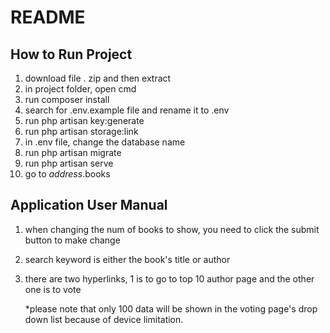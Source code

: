 # README
## How to Run Project
1. download file . zip and then extract
2. in project folder, open cmd
3. run composer install
4. search for .env.example file and rename it to .env
5. run php artisan key:generate
6. run php artisan storage:link
7. in .env file, change the database name
8. run php artisan migrate
9. run php artisan serve
10. go to *address*.books

## Application User Manual
1. when changing the num of books to show, you need to click the submit button to make change
2. search keyword is either the book's title or author
3. there are two hyperlinks, 1 is to go to top 10 author page and the other one is to vote

   *please note that only 100 data will be shown in the voting page's drop down list because of device limitation.
